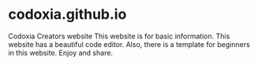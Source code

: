 # codoxia.github.io
Codoxia Creators website
This website is for basic information.
This website has a beautiful code editor.
Also, there is a template for beginners in this website.
Enjoy and share.
